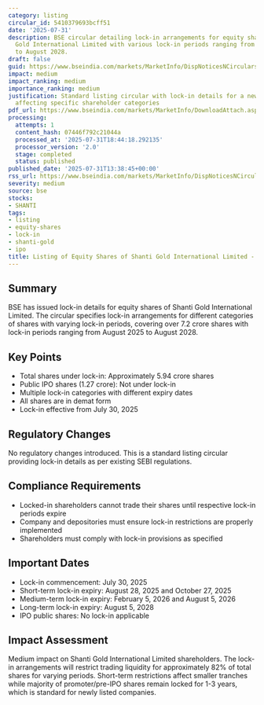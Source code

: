 ```yaml
---
category: listing
circular_id: 5410379693bcff51
date: '2025-07-31'
description: BSE circular detailing lock-in arrangements for equity shares of Shanti
  Gold International Limited with various lock-in periods ranging from August 2025
  to August 2028.
draft: false
guid: https://www.bseindia.com/markets/MarketInfo/DispNoticesNCirculars.aspx?Noticeid={1B95FB16-D44D-4A3B-BD2A-2B87F510114E}&noticeno=20250731-22&dt=07/31/2025&icount=22&totcount=60&flag=0
impact: medium
impact_ranking: medium
importance_ranking: medium
justification: Standard listing circular with lock-in details for a newly listed company
  affecting specific shareholder categories
pdf_url: https://www.bseindia.com/markets/MarketInfo/DownloadAttach.aspx?id=20250731-22&attachedId=de112380-f7ed-4074-a4dc-7e2469fd6df3
processing:
  attempts: 1
  content_hash: 07446f792c21044a
  processed_at: '2025-07-31T18:44:18.292135'
  processor_version: '2.0'
  stage: completed
  status: published
published_date: '2025-07-31T13:38:45+00:00'
rss_url: https://www.bseindia.com/markets/MarketInfo/DispNoticesNCirculars.aspx?Noticeid={1B95FB16-D44D-4A3B-BD2A-2B87F510114E}&noticeno=20250731-22&dt=07/31/2025&icount=22&totcount=60&flag=0
severity: medium
source: bse
stocks:
- SHANTI
tags:
- listing
- equity-shares
- lock-in
- shanti-gold
- ipo
title: Listing of Equity Shares of Shanti Gold International Limited - Lock-in Details
---
```


## Summary

BSE has issued lock-in details for equity shares of Shanti Gold International Limited. The circular specifies lock-in arrangements for different categories of shares with varying lock-in periods, covering over 7.2 crore shares with lock-in periods ranging from August 2025 to August 2028.

## Key Points

- Total shares under lock-in: Approximately 5.94 crore shares
- Public IPO shares (1.27 crore): Not under lock-in
- Multiple lock-in categories with different expiry dates
- All shares are in demat form
- Lock-in effective from July 30, 2025

## Regulatory Changes

No regulatory changes introduced. This is a standard listing circular providing lock-in details as per existing SEBI regulations.

## Compliance Requirements

- Locked-in shareholders cannot trade their shares until respective lock-in periods expire
- Company and depositories must ensure lock-in restrictions are properly implemented
- Shareholders must comply with lock-in provisions as specified

## Important Dates

- Lock-in commencement: July 30, 2025
- Short-term lock-in expiry: August 28, 2025 and October 27, 2025
- Medium-term lock-in expiry: February 5, 2026 and August 5, 2026
- Long-term lock-in expiry: August 5, 2028
- IPO public shares: No lock-in applicable

## Impact Assessment

Medium impact on Shanti Gold International Limited shareholders. The lock-in arrangements will restrict trading liquidity for approximately 82% of total shares for varying periods. Short-term restrictions affect smaller tranches while majority of promoter/pre-IPO shares remain locked for 1-3 years, which is standard for newly listed companies.